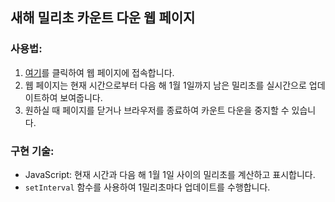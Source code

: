 ## 새해 밀리초 카운트 다운 웹 페이지

### 사용법:

1. [여기](https://millinewyear.onrender.com)를 클릭하여 웹 페이지에 접속합니다.
2. 웹 페이지는 현재 시간으로부터 다음 해 1월 1일까지 남은 밀리초를 실시간으로 업데이트하여 보여줍니다.
3. 원하실 때 페이지를 닫거나 브라우저를 종료하여 카운트 다운을 중지할 수 있습니다.

### 구현 기술:

-   JavaScript: 현재 시간과 다음 해 1월 1일 사이의 밀리초를 계산하고 표시합니다.
-   `setInterval` 함수를 사용하여 1밀리초마다 업데이트를 수행합니다.
